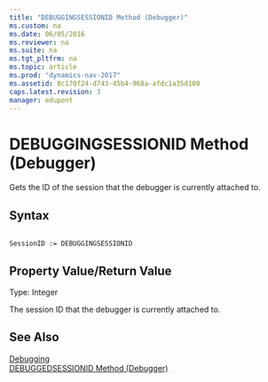 ```yaml
---
title: "DEBUGGINGSESSIONID Method (Debugger)"
ms.custom: na
ms.date: 06/05/2016
ms.reviewer: na
ms.suite: na
ms.tgt_pltfrm: na
ms.topic: article
ms.prod: "dynamics-nav-2017"
ms.assetid: 8c170f24-d743-45b4-968a-afdc1a35d100
caps.latest.revision: 3
manager: edupont
---
```

# DEBUGGINGSESSIONID Method (Debugger)
Gets the ID of the session that the debugger is currently attached to.  
  
## Syntax  
  
```  
  
SessionID := DEBUGGINGSESSIONID   
```  
  
## Property Value/Return Value  
 Type: Integer  
  
 The session ID that the debugger is currently attached to.  
  
## See Also  
 [Debugging](Debugging.md)   
 [DEBUGGEDSESSIONID Method \(Debugger\)](devenv-DEBUGGEDSESSIONID-Method-Debugger.md)